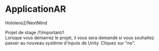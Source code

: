 # ApplicationAR
Hololens2/NextMind

Projet de stage
/!\Important/!\
Lorsque vous démarrez le projet, il vous sera demandé si vous souhaitez passer au nouveau système d'inputs de Unity. Cliquez sur "no".
